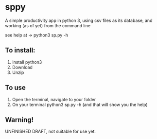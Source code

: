 sppy
====

A simple productivity app in python 3, using csv files as its database, and working (as of yet) from the command line

see help at -> python3 sp.py -h 

## To install:

1. Install python3
2. Download
3. Unzip 

## To use

1. Open the terminal, navigate to your folder
2. On your terminal python3 sp.py -h (and that will show you the help)

## Warning!

UNFINISHED DRAFT, not suitable for use yet.

